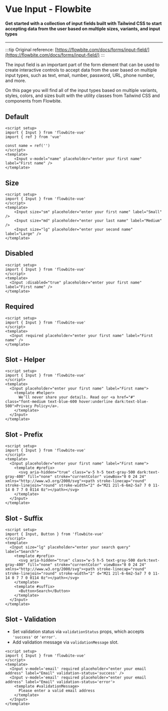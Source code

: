 <script setup>
import InputExample from './input/examples/InputExample.vue';
import InputSizeExample from './input/examples/InputSizeExample.vue';
import InputDisabledExample from './input/examples/InputDisabledExample.vue';
import InputHelperExample from './input/examples/InputHelperExample.vue';
import InputPrefixExample from './input/examples/InputPrefixExample.vue';
import InputSuffixExample from './input/examples/InputSuffixExample.vue'
import InputRequiredExample from './input/examples/InputRequiredExample.vue'
import InputValidationExample from './input/examples/InputValidationExample.vue'
</script>

# Vue Input - Flowbite

#### Get started with a collection of input fields built with Tailwind CSS to start accepting data from the user based on multiple sizes, variants, and input types

---

:::tip
Original reference: [https://flowbite.com/docs/forms/input-field/](https://flowbite.com/docs/forms/input-field/)
:::

The input field is an important part of the form element that can be used to create interactive controls to accept data from the user based on multiple input types, such as text, email, number, password, URL, phone number, and more.

On this page you will find all of the input types based on multiple variants, styles, colors, and sizes built with the utility classes from Tailwind CSS and components from Flowbite.

## Default
```vue
<script setup>
import { Input } from 'flowbite-vue'
import { ref } from 'vue'

const name = ref('')
</script>
<template>
    <Input v-model="name" placeholder="enter your first name" label="First name" />
</template>
```

<InputExample />

## Size
```vue
<script setup>
import { Input } from 'flowbite-vue'
</script>
<template>
    <Input size="sm" placeholder="enter your first name" label="Small" />
    <Input size="md" placeholder="enter your last name" label="Medium" />
    <Input size="lg" placeholder="enter your second name" label="Large" />
</template>
```

<InputSizeExample />

## Disabled
```vue
<script setup>
import { Input } from 'flowbite-vue'
</script>
<template>
  <Input :disabled="true" placeholder="enter your first name" label="First name" />
</template>
```

## Required

```vue
<script setup>
import { Input } from 'flowbite-vue'
</script>
<template>
  <Input required placeholder="enter your first name" label="First name" />
</template>
```

<InputRequiredExample />

## Slot - Helper
```vue
<script setup>
import { Input } from 'flowbite-vue'
</script>
<template>
  <Input placeholder="enter your first name" label="First name">
    <template #helper>
      We’ll never share your details. Read our <a href="#" class="font-medium text-blue-600 hover:underline dark:text-blue-500">Privacy Policy</a>.
    </template>
  </Input>
</template>
```

<InputHelperExample />

## Slot - Prefix
```vue
<script setup>
import { Input } from 'flowbite-vue'
</script>
<template>
  <Input placeholder="enter your first name" label="First name">
    <template #prefix>
      <svg aria-hidden="true" class="w-5 h-5 text-gray-500 dark:text-gray-400" fill="none" stroke="currentColor" viewBox="0 0 24 24" xmlns="http://www.w3.org/2000/svg"><path stroke-linecap="round" stroke-linejoin="round" stroke-width="2" d="M21 21l-6-6m2-5a7 7 0 11-14 0 7 7 0 0114 0z"></path></svg>
    </template>
  </Input>
</template>
```

<InputPrefixExample />

## Slot - Suffix
```vue
<script setup>
import { Input, Button } from 'flowbite-vue'
</script>
<template>
  <Input size="lg" placeholder="enter your search query" label="Search">
    <template #prefix>
      <svg aria-hidden="true" class="w-5 h-5 text-gray-500 dark:text-gray-400" fill="none" stroke="currentColor" viewBox="0 0 24 24" xmlns="http://www.w3.org/2000/svg"><path stroke-linecap="round" stroke-linejoin="round" stroke-width="2" d="M21 21l-6-6m2-5a7 7 0 11-14 0 7 7 0 0114 0z"></path></svg>
    </template>
    <template #suffix>
      <Button>Search</Button>
    </template>
  </Input>
</template>
```

<InputSuffixExample />

## Slot - Validation

- Set validation status via `validationStatus` props, which accepts `'success'` or `'error'`.
- Add validation message via `validationMessage` slot.

```vue
<script setup>
import { Input } from 'flowbite-vue'
</script>
<template>
  <Input v-model='email' required placeholder="enter your email address" label="Email" validation-status='success' />
  <Input v-model='email' required placeholder="enter your email address" label="Email" validation-status='error'>
    <template #validationMessage>
      Please enter a valid email address
    </template>
  </Input>
</template>
```

<InputValidationExample />
